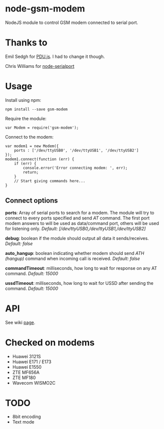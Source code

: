 node-gsm-modem
==============

NodeJS module to control GSM modem connected to serial port.

Thanks to
=========

Emil Sedgh for [PDU.js](https://github.com/emilsedgh/pdu). I had to change it though.

Chris Williams for [node-serialport](https://github.com/voodootikigod/node-serialport)

Usage
=====
Install using npm:

    npm install --save gsm-modem

Require the module:

    var Modem = require('gsm-modem');

Connect to the modem:

    var modem1 = new Modem({
        ports : ['/dev/ttyUSB0', '/dev/ttyUSB1', '/dev/ttyUSB2']
    });
    modem1.connect(function (err) {
        if (err) {
            console.error('Error connecting modem: ', err);
            return;
        }
        // Start giving commands here...
    }

Connect options
---------------
__ports__: Array of serial ports to search for a modem. The module will try to connect to every ports specified and send _AT_ command. The first port modem answers to will be used as data/command port, others will be used for listening only. _Default: [/dev/ttyUSB0,/dev/ttyUSB1,/dev/ttyUSB2]_

__debug__: boolean if the module should output all data it sends/receives. _Default: false_

__auto_hangup__: boolean indicating whether modem should send _ATH (hangup)_ command when incoming call is received. _Default: false_

__commandTimeout__: milliseconds, how long to wait for response on any AT command. _Default: 15000_

__ussdTimeout__: milliseconds, how long to wait for USSD after sending the command. _Default: 15000_

API
===
See wiki [page](https://github.com/paintenzero/node-gsm-modem/wiki/api).

Checked on modems
=================
* Huawei 3121S
* Huawei E171 / E173
* Huawei E1550
* ZTE MF656A
* ZTE MF180
* Wavecom WISMO2C

TODO
====

* 8bit encoding
* Text mode
